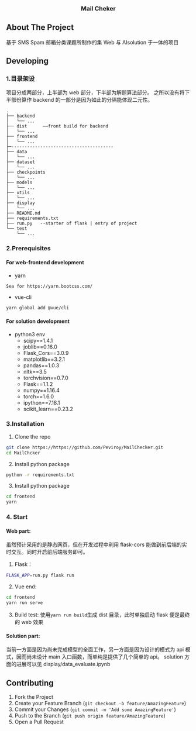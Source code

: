 <!-- PROJECT LOGO -->
<br />

<p align="center">
  <h3 align="center">Mail Cheker</h3>

  <p align="center">
    
  </p>
</p>

<!-- ABOUT THE PROJECT -->

## About The Project

基于 SMS Spam 邮箱分类课题所制作的集 Web 与 AIsolution 于一体的项目

<!-- GETTING STARTED-->

## Developing

### 1.目录架设

项目分成两部分，上半部为 web 部分，下半部为解题算法部分。
之所以没有将下半部份算作 backend 的一部分是因为如此的分隔能体现二元性。

```
.
├── backend
│   └── ...
├── dist      ——front build for backend
│   └── ...
├── frontend
│   └── ...
├─---------------------------------------
├── data
│   └── ...
├── dataset
│   └── ...
├── checkpoints
│   └── ...
├── models
│   └── ...
├── utils
│   └── ...
├── display
│   └── ...
├── README.md
├── requirements.txt
├── run.py   --starter of flask | entry of project
└── test
    └── ...

```

### 2.Prerequisites

#### For web-frontend development

-   yarn

```sh
Sea for https://yarn.bootcss.com/
```

-   vue-cli

```sh
yarn global add @vue/cli
```

#### For solution development

-   python3 env
    -   scipy==1.4.1
    -   joblib==0.16.0
    -   Flask_Cors==3.0.9
    -   matplotlib==3.2.1
    -   pandas==1.0.3
    -   nltk==3.5
    -   torchvision==0.7.0
    -   Flask==1.1.2
    -   numpy==1.16.4
    -   torch==1.6.0
    -   ipython==7.18.1
    -   scikit_learn==0.23.2

### 3.Installation

1. Clone the repo

```sh
git clone https://https://github.com/Peviroy/MailChecker.git
cd MailChcker
```

2. Install python package

```sh
python -r requirements.txt
```

3. Install python package

```sh
cd frontend
yarn
```

### 4. Start

#### Web part:

虽然预计采用的是静态网页，但在开发过程中利用 flask-cors 能做到前后端的实时交互。同时开启前后端服务即可。

1. Flask：

```sh
FLASK_APP=run.py flask run
```

2. Vue end:

```sh
cd frontend
yarn run serve
```

3. Build test:
   使用`yarn run build`生成 dist 目录，此时单独启动 flask 便是最终的 web 效果

#### Solution part:

当前一方面是因为尚未完成模型的全面工作，另一方面是因为设计的模式为 api 模式，因而尚未设计 main 入口函数，而单纯是提供了几个简单的 api。
solution 方面的进展可以见 display/data_evaluate.ipynb

<!-- USAGE EXAMPLES
## Usage

Use this space to show useful examples of how a project can be used. Additional screenshots, code examples and demos work well in this space. You may also link to more resources.

_For more examples, please refer to the [Documentation](https://example.com)_


<!-- CONTRIBUTING -->

## Contributing

1. Fork the Project
2. Create your Feature Branch (`git checkout -b feature/AmazingFeature`)
3. Commit your Changes (`git commit -m 'Add some AmazingFeature'`)
4. Push to the Branch (`git push origin feature/AmazingFeature`)
5. Open a Pull Request

<!-- LICENSE

## License

Distributed under the MIT License. See `LICENSE` for more information.
-->

<!-- CONTACT

## Contact

Your Name - [@twitter_handle](https://twitter.com/twitter_handle) - email

Project Link: [https://github.com/github_username/repo](https://github.com/github_username/repo)

-->
